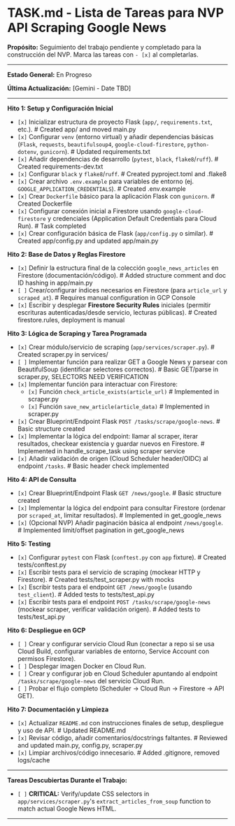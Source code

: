 # TASK.md - Lista de Tareas para NVP API Scraping Google News

**Propósito:** Seguimiento del trabajo pendiente y completado para la construcción del NVP. Marca las tareas con `- [x]` al completarlas.

---

**Estado General:** En Progreso

**Última Actualización:** [Gemini - Date TBD]

---

**Hito 1: Setup y Configuración Inicial**

*   `[x]` Inicializar estructura de proyecto Flask (`app/`, `requirements.txt`, etc.). # Created app/ and moved main.py
*   `[x]` Configurar `venv` (entorno virtual) y añadir dependencias básicas (`Flask`, `requests`, `beautifulsoup4`, `google-cloud-firestore`, `python-dotenv`, `gunicorn`). # Updated requirements.txt
*   `[x]` Añadir dependencias de desarrollo (`pytest`, `black`, `flake8`/`ruff`). # Created requirements-dev.txt
*   `[x]` Configurar `black` y `flake8`/`ruff`. # Created pyproject.toml and .flake8
*   `[x]` Crear archivo `.env.example` para variables de entorno (ej. `GOOGLE_APPLICATION_CREDENTIALS`). # Created .env.example
*   `[x]` Crear `Dockerfile` básico para la aplicación Flask con `gunicorn`. # Created Dockerfile
*   `[x]` Configurar conexión inicial a Firestore usando `google-cloud-firestore` y credenciales (Application Default Credentials para Cloud Run). # Task completed
*   `[x]` Crear configuración básica de Flask (`app/config.py` o similar). # Created app/config.py and updated app/main.py

**Hito 2: Base de Datos y Reglas Firestore**

*   `[x]` Definir la estructura final de la colección `google_news_articles` en Firestore (documentación/código). # Added structure comment and doc ID hashing in app/main.py
*   `[ ]` Crear/configurar índices necesarios en Firestore (para `article_url` y `scraped_at`). # Requires manual configuration in GCP Console
*   `[x]` Escribir y desplegar **Firestore Security Rules** iniciales (permitir escrituras autenticadas/desde servicio, lecturas públicas). # Created firestore.rules, deployment is manual

**Hito 3: Lógica de Scraping y Tarea Programada**

*   `[x]` Crear módulo/servicio de scraping (`app/services/scraper.py`). # Created scraper.py in services/
*   `[ ]` Implementar función para realizar GET a Google News y parsear con BeautifulSoup (identificar selectores correctos). # Basic GET/parse in scraper.py, SELECTORS NEED VERIFICATION
*   `[x]` Implementar función para interactuar con Firestore:
    *   `[x]` Función `check_article_exists(article_url)` # Implemented in scraper.py
    *   `[x]` Función `save_new_article(article_data)` # Implemented in scraper.py
*   `[x]` Crear Blueprint/Endpoint Flask `POST /tasks/scrape/google-news`. # Basic structure created
*   `[x]` Implementar la lógica del endpoint: llamar al scraper, iterar resultados, checkear existencia y guardar nuevos en Firestore. # Implemented in handle_scrape_task using scraper service
*   `[x]` Añadir validación de origen (Cloud Scheduler header/OIDC) al endpoint `/tasks`. # Basic header check implemented

**Hito 4: API de Consulta**

*   `[x]` Crear Blueprint/Endpoint Flask `GET /news/google`. # Basic structure created
*   `[x]` Implementar la lógica del endpoint para consultar Firestore (ordenar por `scraped_at`, limitar resultados). # Implemented in get_google_news
*   `[x]` (Opcional NVP) Añadir paginación básica al endpoint `/news/google`. # Implemented limit/offset pagination in get_google_news

**Hito 5: Testing**

*   `[x]` Configurar `pytest` con Flask (`conftest.py` con `app` fixture). # Created tests/conftest.py
*   `[x]` Escribir tests para el servicio de scraping (mockear HTTP y Firestore). # Created tests/test_scraper.py with mocks
*   `[x]` Escribir tests para el endpoint `GET /news/google` (usando `test_client`). # Added tests to tests/test_api.py
*   `[x]` Escribir tests para el endpoint `POST /tasks/scrape/google-news` (mockear scraper, verificar validación origen). # Added tests to tests/test_api.py

**Hito 6: Despliegue en GCP**

*   `[ ]` Crear y configurar servicio Cloud Run (conectar a repo si se usa Cloud Build, configurar variables de entorno, Service Account con permisos Firestore).
*   `[ ]` Desplegar imagen Docker en Cloud Run.
*   `[ ]` Crear y configurar job en Cloud Scheduler apuntando al endpoint `/tasks/scrape/google-news` del servicio Cloud Run.
*   `[ ]` Probar el flujo completo (Scheduler -> Cloud Run -> Firestore -> API GET).

**Hito 7: Documentación y Limpieza**

*   `[x]` Actualizar `README.md` con instrucciones finales de setup, despliegue y uso de API. # Updated README.md
*   `[x]` Revisar código, añadir comentarios/docstrings faltantes. # Reviewed and updated main.py, config.py, scraper.py
*   `[x]` Limpiar archivos/código innecesario. # Added .gitignore, removed logs/cache

---

**Tareas Descubiertas Durante el Trabajo:**

*   `[ ]` **CRITICAL:** Verify/update CSS selectors in `app/services/scraper.py`'s `extract_articles_from_soup` function to match actual Google News HTML.

---